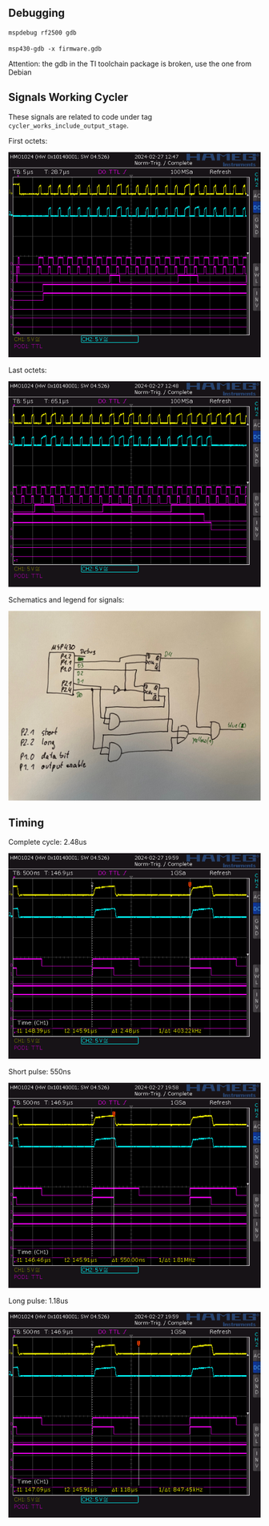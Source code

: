 ## Debugging

```
mspdebug rf2500 gdb

msp430-gdb -x firmware.gdb
```

Attention: the gdb in the TI toolchain package is broken, use the one from Debian



## Signals Working Cycler

These signals are related to code under tag `cycler_works_include_output_stage`.

First octets:

![](./docs/cycler_working_first_octets.png)

Last octets:

![](./docs/cycler_working_last_octets.png)

Schematics and legend for signals:

![](./docs/schematics.jpeg)


## Timing

Complete cycle: 2.48us

![](./docs/pulse_complete.png)

Short pulse: 550ns

![](./docs/pulse_short.png)

Long pulse: 1.18us

![](./docs/pulse_long.png)
